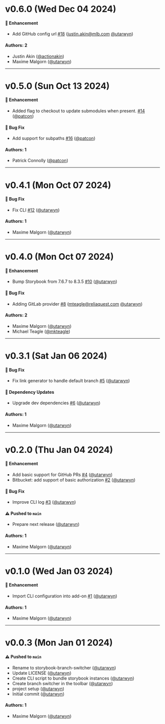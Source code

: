# v0.6.0 (Wed Dec 04 2024)

#### 🚀 Enhancement

- Add GitHub config url [#18](https://github.com/utarwyn/storybook-branch-switcher/pull/18) (justin.akin@mlb.com [@utarwyn](https://github.com/utarwyn))

#### Authors: 2

- Justin Akin ([@actionakin](https://github.com/actionakin))
- Maxime Malgorn ([@utarwyn](https://github.com/utarwyn))

---

# v0.5.0 (Sun Oct 13 2024)

#### 🚀 Enhancement

- Added flag to checkout to update submodules when present. [#14](https://github.com/utarwyn/storybook-branch-switcher/pull/14) ([@patcon](https://github.com/patcon))

#### 🐛 Bug Fix

- Add support for subpaths [#16](https://github.com/utarwyn/storybook-branch-switcher/pull/16) ([@patcon](https://github.com/patcon))

#### Authors: 1

- Patrick Connolly ([@patcon](https://github.com/patcon))

---

# v0.4.1 (Mon Oct 07 2024)

#### 🐛 Bug Fix

- Fix CLI [#12](https://github.com/utarwyn/storybook-branch-switcher/pull/12) ([@utarwyn](https://github.com/utarwyn))

#### Authors: 1

- Maxime Malgorn ([@utarwyn](https://github.com/utarwyn))

---

# v0.4.0 (Mon Oct 07 2024)

#### 🚀 Enhancement

- Bump Storybook from 7.6.7 to 8.3.5 [#10](https://github.com/utarwyn/storybook-branch-switcher/pull/10) ([@utarwyn](https://github.com/utarwyn))

#### 🐛 Bug Fix

- Adding GitLab provider [#8](https://github.com/utarwyn/storybook-branch-switcher/pull/8) (mteagle@reliaquest.com [@utarwyn](https://github.com/utarwyn))

#### Authors: 2

- Maxime Malgorn ([@utarwyn](https://github.com/utarwyn))
- Michael Teagle ([@mkteagle](https://github.com/mkteagle))

---

# v0.3.1 (Sat Jan 06 2024)

#### 🐛 Bug Fix

- Fix link generator to handle default branch [#5](https://github.com/utarwyn/storybook-branch-switcher/pull/5) ([@utarwyn](https://github.com/utarwyn))

#### 🔩 Dependency Updates

- Upgrade dev dependencies [#6](https://github.com/utarwyn/storybook-branch-switcher/pull/6) ([@utarwyn](https://github.com/utarwyn))

#### Authors: 1

- Maxime Malgorn ([@utarwyn](https://github.com/utarwyn))

---

# v0.2.0 (Thu Jan 04 2024)

#### 🚀 Enhancement

- Add basic support for GitHub PRs [#4](https://github.com/utarwyn/storybook-branch-switcher/pull/4) ([@utarwyn](https://github.com/utarwyn))
- Bitbucket: add support of basic authorization [#2](https://github.com/utarwyn/storybook-branch-switcher/pull/2) ([@utarwyn](https://github.com/utarwyn))

#### 🐛 Bug Fix

- Improve CLI log [#3](https://github.com/utarwyn/storybook-branch-switcher/pull/3) ([@utarwyn](https://github.com/utarwyn))

#### ⚠️ Pushed to `main`

- Prepare next release ([@utarwyn](https://github.com/utarwyn))

#### Authors: 1

- Maxime Malgorn ([@utarwyn](https://github.com/utarwyn))

---

# v0.1.0 (Wed Jan 03 2024)

#### 🚀 Enhancement

- Import CLI configuration into add-on [#1](https://github.com/utarwyn/storybook-branch-switcher/pull/1) ([@utarwyn](https://github.com/utarwyn))

#### Authors: 1

- Maxime Malgorn ([@utarwyn](https://github.com/utarwyn))

---

# v0.0.3 (Mon Jan 01 2024)

#### ⚠️ Pushed to `main`

- Rename to storybook-branch-switcher ([@utarwyn](https://github.com/utarwyn))
- Update LICENSE ([@utarwyn](https://github.com/utarwyn))
- Create CLI script to bundle storybook instances ([@utarwyn](https://github.com/utarwyn))
- Create branch switcher in the toolbar ([@utarwyn](https://github.com/utarwyn))
- project setup ([@utarwyn](https://github.com/utarwyn))
- Initial commit ([@utarwyn](https://github.com/utarwyn))

#### Authors: 1

- Maxime Malgorn ([@utarwyn](https://github.com/utarwyn))
